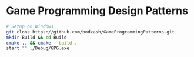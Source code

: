 # Game Programming Design Patterns

```sh
# Setup on Windows
git clone https://github.com/bodzash/GameProgrammingPatterns.git
mkdir Build && cd Build
cmake .. && cmake --build .
start "" ./Debug/GPG.exe
```